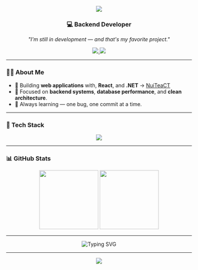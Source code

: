 <!-- 🟦 HEADER -->
<p align="center">
  <img src="https://capsule-render.vercel.app/api?type=waving&color=0:0f2027,100:203a43,200:2c5364&height=180&section=header&text=Hi%20👋,%20I'm%20Kieu%20Van%20Son&fontSize=34&fontColor=ffffff&animation=fadeIn&fontAlignY=35" />
</p>

<h3 align="center">💻 Backend Developer</h3>

<p align="center">
  <em>"I'm still in development — and that's my favorite project."</em>
</p>

<p align="center">
  <a href="https://github.com/kieuvanson" target="_blank">
    <img src="https://img.shields.io/badge/GitHub-000000?style=flat&logo=github&logoColor=white" />
  </a>
  <a href="https://facebook.com" target="_blank">
    <img src="https://img.shields.io/badge/Facebook-1877F2?style=flat&logo=facebook&logoColor=white" />
  </a>
</p>

---

### 👨‍💻 About Me
- 🚀 Building **web applications** with, **React**, and **.NET** → [NuiTeaCT](https://github.com/kieuvanson/NuiTeaCT)
- 🧠 Focused on **backend systems**, **database performance**, and **clean architecture**.
- 💬 Always learning — one bug, one commit at a time.

---

### 🧰 Tech Stack
<p align="center">
  <img src="https://skillicons.dev/icons?i=nodejs,dotnet,react,postgres,mysql,git,vscode,postman&theme=dark" />
</p>

---

### 📊 GitHub Stats
<p align="center">
  <img height="160em" src="https://github-readme-stats.vercel.app/api?username=kieuvanson&show_icons=true&theme=tokyonight&hide_border=true" />
  <img height="160em" src="https://github-readme-stats.vercel.app/api/top-langs/?username=kieuvanson&layout=compact&theme=tokyonight&hide_border=true" />
</p>

---

<p align="center">
  <img src="https://readme-typing-svg.demolab.com?font=Fira+Code&pause=1000&color=36BCF7&center=true&vCenter=true&width=435&lines=Keep+Learning...+Keep+Building!;Backend+is+where+the+logic+lives.;Code.+Debug.+Repeat." alt="Typing SVG" />
</p>

---

<!-- 🟦 FOOTER -->
<p align="center">
  <img src="https://capsule-render.vercel.app/api?type=waving&color=0:0f2027,100:203a43,200:2c5364&height=100&section=footer" />
</p>
